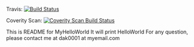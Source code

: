 Travis:
[![Build Status](https://secure.travis-ci.org/daksheshvyas/MyHelloWorld.png?branch=master)](http://travis-ci.org/daksheshvyas/MyHelloWorld)

Coverity Scan:
[![Coverity Scan Build Status](https://scan.coverity.com/projects/1102/badge.svg)](https://scan.coverity.com/projects/1102)

This is README for MyHelloWorld
It will print HelloWorld
For any question, please contact me at dak0001 at myemail.com

